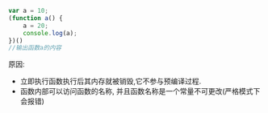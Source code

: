 ```js
var a = 10; 
(function a() {
    a = 20;
    console.log(a); 
})()
//输出函数a的内容
```

原因:

- 立即执行函数执行后其内存就被销毁,它不参与预编译过程.
- 函数内部可以访问函数的名称, 并且函数名称是一个常量不可更改(严格模式下会报错)